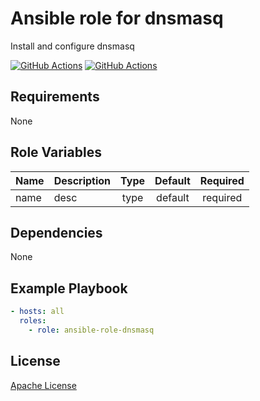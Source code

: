 Ansible role for dnsmasq
==================================

Install and configure dnsmasq

[![GitHub Actions](https://github.com/mongodb-ansible-roles/ansible-role-dnsmasq/workflows/Molecule%20Test/badge.svg)](https://github.com/mongodb-ansible-roles/ansible-role-dnsmasq/actions?query=workflow%3A%22Molecule+Test%22)
[![GitHub Actions](https://github.com/mongodb-ansible-roles/ansible-role-dnsmasq/workflows/Release/badge.svg)](https://github.com/mongodb-ansible-roles/ansible-role-dnsmasq/actions?query=workflow%3A%22Release%22)

Requirements
------------

None

Role Variables
--------------

| Name | Description | Type | Default | Required |
|------|-------------|:----:|:-------:|:--------:|
| name | desc | type | default | required |

Dependencies
------------

None

Example Playbook
----------------

```yaml
- hosts: all
  roles:
    - role: ansible-role-dnsmasq
```

License
-------

[Apache License](LICENSE)
